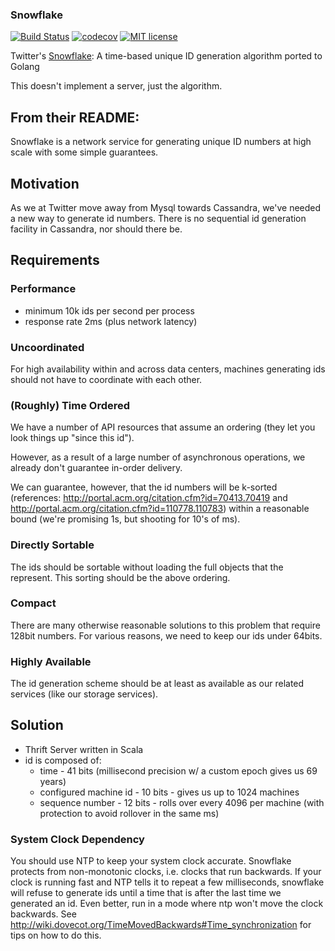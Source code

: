 ### Snowflake

[![Build Status](https://travis-ci.org/jtejido/snowflake.svg?branch=master)](https://travis-ci.org/jtejido/snowflake) 
[![codecov](https://codecov.io/gh/jtejido/snowflake/branch/master/graph/badge.svg)](https://codecov.io/gh/jtejido/snowflake)
[![MIT license](https://img.shields.io/badge/license-Apache%202-blue.svg)](https://opensource.org/licenses/Apache-2.0)

Twitter's [Snowflake](https://developer.twitter.com/en/docs/basics/twitter-ids.html): A time-based unique ID generation algorithm ported to Golang

This doesn't implement a server, just the algorithm.


## From their README:


Snowflake is a network service for generating unique ID numbers at high scale with some simple guarantees.

## Motivation

As we at Twitter move away from Mysql towards Cassandra, we've needed a new way to generate id numbers. There is no sequential id generation facility in Cassandra, nor should there be.

## Requirements

### Performance
 * minimum 10k ids per second per process
 * response rate 2ms (plus network latency)

### Uncoordinated

For high availability within and across data centers, machines generating ids should not have to coordinate with each other.

### (Roughly) Time Ordered

We have a number of API resources that assume an ordering (they let you look things up "since this id").

However, as a result of a large number of asynchronous operations, we already don't guarantee in-order delivery.

We can guarantee, however, that the id numbers will be k-sorted (references: http://portal.acm.org/citation.cfm?id=70413.70419 and http://portal.acm.org/citation.cfm?id=110778.110783) within a reasonable bound (we're promising 1s, but shooting for 10's of ms).

### Directly Sortable

The ids should be sortable without loading the full objects that the represent. This sorting should be the above ordering.

### Compact

There are many otherwise reasonable solutions to this problem that require 128bit numbers. For various reasons, we need to keep our ids under 64bits.

### Highly Available

The id generation scheme should be at least as available as our related services (like our storage services).

##  Solution
* Thrift Server written in Scala
* id is composed of:
  * time - 41 bits (millisecond precision w/ a custom epoch gives us 69 years)
  * configured machine id - 10 bits - gives us up to 1024 machines
  * sequence number - 12 bits - rolls over every 4096 per machine (with protection to avoid rollover in the same ms)

### System Clock Dependency

You should use NTP to keep your system clock accurate.  Snowflake protects from non-monotonic clocks, i.e. clocks that run backwards.  If your clock is running fast and NTP tells it to repeat a few milliseconds, snowflake will refuse to generate ids until a time that is after the last time we generated an id. Even better, run in a mode where ntp won't move the clock backwards. See http://wiki.dovecot.org/TimeMovedBackwards#Time_synchronization for tips on how to do this.
